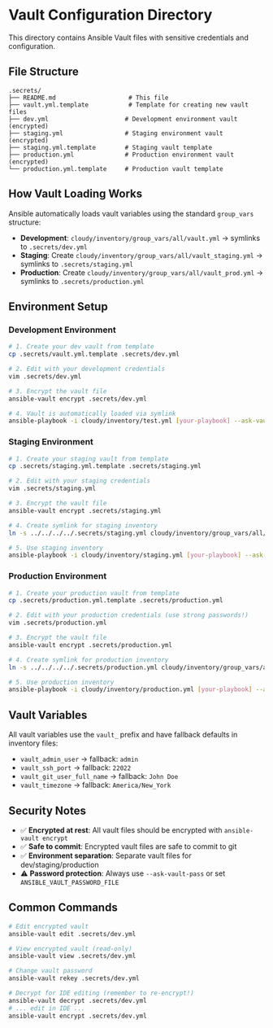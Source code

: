 # Vault Configuration Directory

This directory contains Ansible Vault files with sensitive credentials and configuration.

## File Structure

```
.secrets/
├── README.md                    # This file
├── vault.yml.template           # Template for creating new vault files
├── dev.yml                     # Development environment vault (encrypted)
├── staging.yml                 # Staging environment vault (encrypted)
├── staging.yml.template        # Staging vault template
├── production.yml              # Production environment vault (encrypted)
└── production.yml.template     # Production vault template
```

## How Vault Loading Works

Ansible automatically loads vault variables using the standard `group_vars` structure:

- **Development**: `cloudy/inventory/group_vars/all/vault.yml` → symlinks to `.secrets/dev.yml`
- **Staging**: Create `cloudy/inventory/group_vars/all/vault_staging.yml` → symlinks to `.secrets/staging.yml`
- **Production**: Create `cloudy/inventory/group_vars/all/vault_prod.yml` → symlinks to `.secrets/production.yml`

## Environment Setup

### Development Environment
```bash
# 1. Create your dev vault from template
cp .secrets/vault.yml.template .secrets/dev.yml

# 2. Edit with your development credentials
vim .secrets/dev.yml

# 3. Encrypt the vault file
ansible-vault encrypt .secrets/dev.yml

# 4. Vault is automatically loaded via symlink
ansible-playbook -i cloudy/inventory/test.yml [your-playbook] --ask-vault-pass
```

### Staging Environment
```bash
# 1. Create your staging vault from template
cp .secrets/staging.yml.template .secrets/staging.yml

# 2. Edit with your staging credentials
vim .secrets/staging.yml

# 3. Encrypt the vault file
ansible-vault encrypt .secrets/staging.yml

# 4. Create symlink for staging inventory
ln -s ../../../../.secrets/staging.yml cloudy/inventory/group_vars/all/vault_staging.yml

# 5. Use staging inventory
ansible-playbook -i cloudy/inventory/staging.yml [your-playbook] --ask-vault-pass
```

### Production Environment
```bash
# 1. Create your production vault from template
cp .secrets/production.yml.template .secrets/production.yml

# 2. Edit with your production credentials (use strong passwords!)
vim .secrets/production.yml

# 3. Encrypt the vault file
ansible-vault encrypt .secrets/production.yml

# 4. Create symlink for production inventory
ln -s ../../../../.secrets/production.yml cloudy/inventory/group_vars/all/vault_prod.yml

# 5. Use production inventory
ansible-playbook -i cloudy/inventory/production.yml [your-playbook] --ask-vault-pass
```

## Vault Variables

All vault variables use the `vault_` prefix and have fallback defaults in inventory files:

- `vault_admin_user` → fallback: `admin`
- `vault_ssh_port` → fallback: `22022`
- `vault_git_user_full_name` → fallback: `John Doe`
- `vault_timezone` → fallback: `America/New_York`

## Security Notes

- ✅ **Encrypted at rest**: All vault files should be encrypted with `ansible-vault encrypt`
- ✅ **Safe to commit**: Encrypted vault files are safe to commit to git
- ✅ **Environment separation**: Separate vault files for dev/staging/production
- ⚠️ **Password protection**: Always use `--ask-vault-pass` or set `ANSIBLE_VAULT_PASSWORD_FILE`

## Common Commands

```bash
# Edit encrypted vault
ansible-vault edit .secrets/dev.yml

# View encrypted vault (read-only)
ansible-vault view .secrets/dev.yml

# Change vault password
ansible-vault rekey .secrets/dev.yml

# Decrypt for IDE editing (remember to re-encrypt!)
ansible-vault decrypt .secrets/dev.yml
# ... edit in IDE ...
ansible-vault encrypt .secrets/dev.yml
```
